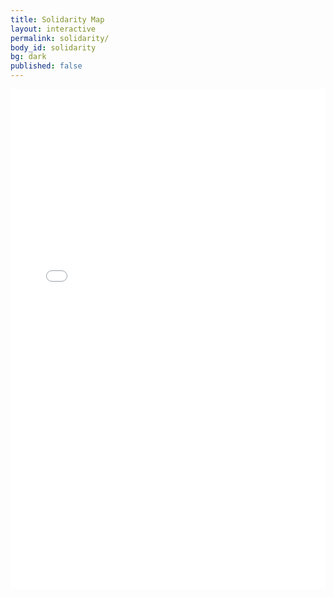 ```yaml
---
title: Solidarity Map
layout: interactive
permalink: solidarity/
body_id: solidarity
bg: dark
published: false
---
```


<iframe src="//s3.amazonaws.com/cdn.knightlab.com/libs/storymapjs/latest/embed/index.html?url=https://6ec89bf6e47c922a6b7e24eeeda2e1b88b28d0c9.googledrive.com/host/0B5TTgpc7dScaQW5KZ2dTMUJOOGM/published.json" frameborder="0" width="100%" height="800"></iframe>